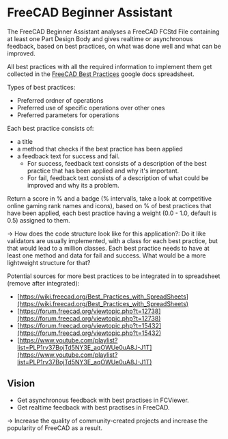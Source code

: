 # FreeCAD Beginner Assistant
The FreeCAD Beginner Assistant analyses a FreeCAD FCStd File containing at least one Part Design Body and gives realtime or asynchronous feedback, based on best practices, on what was done well and what can be improved.


All best practices with all the required information to implement them get collected in the [FreeCAD Best Practices](https://docs.google.com/spreadsheets/d/1ZreqK_yZHuSeZXfrCFB_nBAetcBOc8D6WC6QzSrWz-c) google docs spreadsheet.


Types of best practices:
- Preferred ordner of operations
- Preferred use of specific operations over other ones
- Preferred parameters for operations


Each best practice consists of:
  - a title
  - a method that checks if the best practice has been applied
  - a feedback text for success and fail.
    - For success, feedback text consists of a description of the best practice that has been applied and why it's important.
    - For fail, feedback text consists of a description of what could be improved and why its a problem.


Return a score in % and a badge (% intervalls, take a look at competitive online gaming rank names and icons), based on % of best practices that have been applied, each best practice having a weight (0.0 - 1.0, default is 0.5) assigned to them.


-> How does the code structure look like for this application?: Do it like validators are usually implemented, with a class for each best practice, but that would lead to a million classes. Each best practice needs to have at least one method and data for fail and success. What would be a more lightweight structure for that?


Potential sources for more best practices to be integrated in to spreadsheet (remove after integrated): 
- [https://wiki.freecad.org/Best_Practices_with_SpreadSheets](https://wiki.freecad.org/Best_Practices_with_SpreadSheets)
- [https://forum.freecad.org/viewtopic.php?t=12738](https://forum.freecad.org/viewtopic.php?t=12738)
- [https://forum.freecad.org/viewtopic.php?t=15432](https://forum.freecad.org/viewtopic.php?t=15432)
- [https://www.youtube.com/playlist?list=PLP1rv37BojTd5NY3E_aqOWUe0uA8J-J1T](https://www.youtube.com/playlist?list=PLP1rv37BojTd5NY3E_aqOWUe0uA8J-J1T)


## Vision
- Get asynchronous feedback with best practises in FCViewer.
- Get realtime feedback with best practises in FreeCAD.

-> Increase the quality of community-created projects and increase the popularity of FreeCAD as a result.
